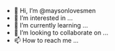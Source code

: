 - 👋 Hi, I’m @maysonlovesmen
- 👀 I’m interested in ...
- 🌱 I’m currently learning ...
- 💞️ I’m looking to collaborate on ...
- 📫 How to reach me ...

<!---
maysonlovesmen/maysonlovesmen is a ✨ special ✨ repository because its `README.md` (this file) appears on your GitHub profile.
You can click the Preview link to take a look at your changes.
--->
